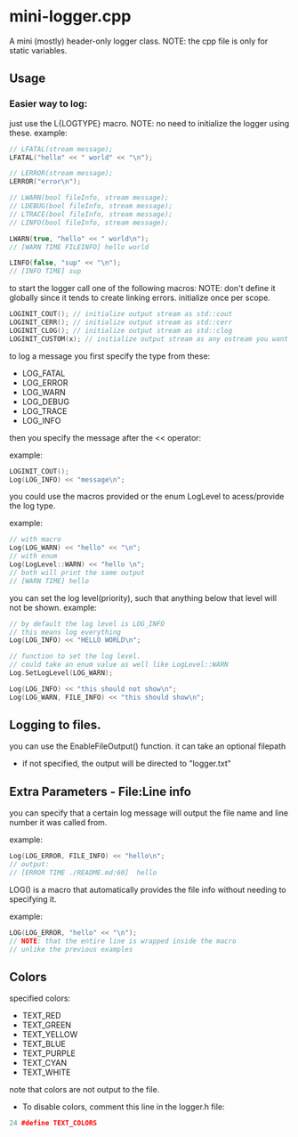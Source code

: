 # mini-logger.cpp

A mini (mostly) header-only logger class.
NOTE: the cpp file is only for static variables.

## Usage

### Easier way to log:

just use the L{LOGTYPE} macro.
NOTE: no need to initialize the logger using these.
example:

```cpp
// LFATAL(stream message);
LFATAL("hello" << " world" << "\n");

// LERROR(stream message);
LERROR("error\n");

// LWARN(bool fileInfo, stream message);
// LDEBUG(bool fileInfo, stream message);
// LTRACE(bool fileInfo, stream message);
// LINFO(bool fileInfo, stream message);

LWARN(true, "hello" << " world\n");
// [WARN TIME FILEINFO] hello world

LINFO(false, "sup" << "\n");
// [INFO TIME] sup
```


to start the logger call one of the following macros:
NOTE: don't define it globally since it tends to create linking errors.
initialize once per scope.

```cpp
LOGINIT_COUT(); // initialize output stream as std::cout
LOGINIT_CERR(); // initialize output stream as std::cerr
LOGINIT_CLOG(); // initialize output stream as std::clog
LOGINIT_CUSTOM(x); // initialize output stream as any ostream you want
```

to log a message you first specify the type from these:

- LOG_FATAL
- LOG_ERROR
- LOG_WARN
- LOG_DEBUG
- LOG_TRACE
- LOG_INFO

then you specify the message after the << operator:

example:
```cpp
LOGINIT_COUT();
Log(LOG_INFO) << "message\n";
```

you could use the macros provided or the enum LogLevel to acess/provide the log type.

example:
```cpp
// with macro
Log(LOG_WARN) << "hello" << "\n";
// with enum
Log(LogLevel::WARN) << "hello \n";
// both will print the same output
// [WARN TIME] hello
```

you can set the log level(priority), such that anything below that level will not be shown.
example:
```cpp
// by default the log level is LOG_INFO
// this means log everything
Log(LOG_INFO) << "HELLO WORLD\n";

// function to set the log level.
// could take an enum value as well like LogLevel::WARN
Log.SetLogLevel(LOG_WARN);

Log(LOG_INFO) << "this should not show\n";
Log(LOG_WARN, FILE_INFO) << "this should show\n";
```

## Logging to files.

you can use the EnableFileOutput() function.
it can take an optional filepath
- if not specified, the output will be directed to "logger.txt"

## Extra Parameters - File:Line info

you can specify that a certain log message will output the file name and line number it was called from.

example:
```cpp
Log(LOG_ERROR, FILE_INFO) << "hello\n";
// output:
// [ERROR TIME ./README.md:60]  hello
```

LOG() is a macro that automatically provides the file info without needing to specifying it.

example:
```cpp
LOG(LOG_ERROR, "hello" << "\n");
// NOTE: that the entire line is wrapped inside the macro
// unlike the previous examples
```

## Colors

specified colors:
- TEXT_RED
- TEXT_GREEN 
- TEXT_YELLOW
- TEXT_BLUE  
- TEXT_PURPLE
- TEXT_CYAN  
- TEXT_WHITE

note that colors are not output to the file.
- To disable colors, comment this line in the logger.h file:
```cpp
24 #define TEXT_COLORS
```
